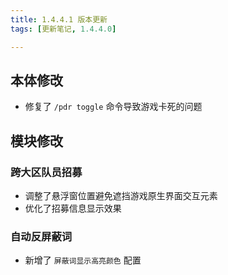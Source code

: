 ```yaml
---
title: 1.4.4.1 版本更新
tags: [更新笔记, 1.4.4.0]

---
```


## 本体修改

- 修复了 `/pdr toggle` 命令导致游戏卡死的问题

## 模块修改

### 跨大区队员招募

- 调整了悬浮窗位置避免遮挡游戏原生界面交互元素
- 优化了招募信息显示效果

### 自动反屏蔽词

- 新增了 `屏蔽词显示高亮颜色` 配置